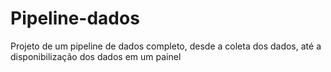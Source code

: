 # Pipeline-dados
Projeto de um pipeline de dados completo, desde a coleta dos dados, até a disponibilização dos dados em um painel
